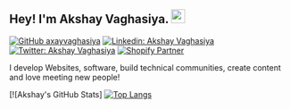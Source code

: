 ## Hey! I'm Akshay Vaghasiya. <img src="https://media.giphy.com/media/hvRJCLFzcasrR4ia7z/giphy.gif" width="25px">

[![GitHub axayvaghasiya](https://img.shields.io/github/followers/axayvaghasiya?label=follow&style=social)](https://github.com/axayvaghasiya)
[![Linkedin: Akshay Vaghasiya](https://img.shields.io/badge/-Akshay%20Vaghasiya-blue?style=flat-square&logo=Linkedin&logoColor=white&link=https://www.linkedin.com/in/akshayvaghasiya/)](https://www.linkedin.com/in/akshayvaghasiya/)
[![Twitter: Akshay Vaghasiya](https://img.shields.io/twitter/follow/akshay_codes?style=social)](https://twitter.com/akshay_codes)
[![Shopify Partner](https://img.shields.io/badge/-@Akshay%20Vaghasiya-black?style=flat-square&labelColor=000000&logo=Shopify&link=https://community.shopify.com/c/user/viewprofilepage/user-id/588840)](https://community.shopify.com/c/user/viewprofilepage/user-id/588840)
  
I develop Websites, software, build technical communities, create content and love meeting new people!

<!--
[![Akshay's GitHub Stats](https://github-readme-stats.vercel.app/api?username=axayvaghasiya&hide=issues&count_private=true&show_icons=true&theme=calm)](https://github.com/axayvaghasiya/github-readme-stats)
-->
[![Akshay's GitHub Stats]
[![Top Langs](https://github-readme-stats.vercel.app/api/top-langs/?username=axayvaghasiya&layout=compact&theme=calm)](https://github.com/axayvaghasiya/github-readme-stats)


<!--
**axayvaghasiya/axayvaghasiya** is a ✨ _special_ ✨ repository because its `README.md` (this file) appears on your GitHub profile.

Here are some ideas to get you started:

- 🔭 I’m currently working on ...
- 🌱 I’m currently learning ...
- 👯 I’m looking to collaborate on ...
- 🤔 I’m looking for help with ...
- 💬 Ask me about ...
- 📫 How to reach me: ...
- 😄 Pronouns: ...
- ⚡ Fun fact: ...
-->

